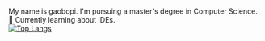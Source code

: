 <br> My name is gaobopi. I'm pursuing a master's degree in Computer Science. 
<br> 🔭 Currently learning about IDEs.
<br>
[![Top Langs](https://github-readme-stats.vercel.app/api/top-langs/?username=SnowyTulip)](https://github.com/Christmas/github-readme-stats)
<br>
